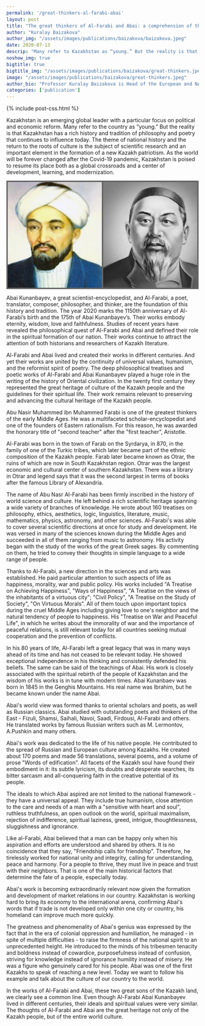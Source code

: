 ```yaml
---
permalink: '/great-thinkers-al-farabi-abai'
layout: post
title: "The great thinkers of Al-Farabi and Abai: a comprehension of their heritage"
author: "Kuralay Baizakova"
author_img: "/assets/images/publications/baizakova/baizakova.jpeg"
date: 2020-07-13
descrip: "Many refer to Kazakhstan as “young.” But the reality is that it has a rich history and tradition of philosophy and poetry that continues to influence today."
noshow_img: true
bigtitle: true
bigtitle_img: "/assets/images/publications/baizakova/great-thinkers.jpeg"
image: "/assets/images/publications/baizakova/great-thinkers.jpeg"
author_bio: "Professor Kuralay Baizakova is Head of the European and NATO Resource Centers at al-Farabi Kazakh National University in Almaty."
categories: ['publication']
---
```


{% include post-css.html %}

<style>
  .post-bigtitle > div > h1 {
    font-size: 5.2rem;
  }
 
   .post-bigtitle {
    background-size: contain;
    background-position: left;
   }

  ul:not(.usa-sidenav-list) > li {
    list-style-type: "– ";
    margin-bottom: 0!important;
  }

img {
  display: block; 
  margin-left: auto; 
  margin-right: auto; 
  max-height: 500px;
  width: auto; 
}

</style>

Kazakhstan is an emerging global leader with a particular focus on political and economic reform. Many refer to the country as “young.” But the reality is that Kazakhstan has a rich history and tradition of philosophy and poetry that continues to influence today. The theme of national history and the return to the roots of culture is the subject of scientific research and an important element in the formation of a new Kazakh patriotism. As the world will be forever changed after the Covid-19 pandemic, Kazakhstan is poised to resume its place both as a global crossroads and a center of development, learning, and modernization.

![](assets/images/publications/baizakova/great-thinkers.jpeg)

Abai Kunanbayev, a great scientist-encyclopedist, and Al-Farabi, a poet, translator, composer, philosopher, and thinker, are the foundation of this history and tradition. The year 2020 marks the 1150th anniversary of Al-Farabi’s birth and the 175th of Abai Kunanbayev’s. Their works embody eternity, wisdom, love and faithfulness. Studies of recent years have revealed the philosophical quest of Al-Farabi and Abai and defined their role in the spiritual formation of our nation. Their works continue to attract the attention of both historians and researchers of Kazakh literature. 

Al-Farabi and Abai lived and created their works in different centuries. And yet their works are united by the continuity of universal values, humanism, and the reformist spirit of poetry. The deep philosophical treatises and poetic works of Al-Farabi and Abai Kunanbayev played a huge role in the writing of the history of Oriental civilization. In the twenty first century they represented the great heritage of culture of the Kazakh people and the guidelines for their spiritual life. Their work remains relevant to preserving and advancing the cultural heritage of the Kazakh people.

Abu Nasir Muhammed ibn Muhammed Farabi is one of the greatest thinkers of the early Middle Ages. He was a multifaceted scholar-encyclopedist and one of the founders of Eastern rationalism. For this reason, he was awarded the honorary title of "second teacher" after the "first teacher”, Aristotle.

Al-Farabi was born in the town of Farab on the Syrdarya, in 870, in the family of one of the Turkic tribes, which later became part of the ethnic composition of the Kazakh people. Farab later became known as Otrar, the ruins of which are now in South Kazakhstan region. Otrar was the largest economic and cultural center of southern Kazakhstan. There was a library in Otrar and legend says that it was the second largest in terms of books after the famous Library of Alexandria.

The name of Abu Nasr Al-Farabi has been firmly inscribed in the history of world science and culture. He left behind a rich scientific heritage spanning a wide variety of branches of knowledge. He wrote about 160 treatises on philosophy, ethics, aesthetics, logic, linguistics, literature, music, mathematics, physics, astronomy, and other sciences.
Al-Farabi's was able to cover several scientific directions at once for study and development. He was versed in many of the sciences known during the Middle Ages and succeeded in all of them ranging from music to astronomy. His activity began with the study of the works of the great Greek sages. By commenting on them, he tried to convey their thoughts in simple language to a wide range of people. 

Thanks to Al-Farabi, a new direction in the sciences and arts was established. He paid particular attention to such aspects of life as happiness, morality, war and public policy. His works included "A Treatise on Achieving Happiness", "Ways of Happiness", "A Treatise on the views of the inhabitants of a virtuous city"; "Civil Policy", "A Treatise on the Study of Society", "On Virtuous Morals". All of them touch upon important topics during the cruel Middle Ages including giving love to one's neighbor and the natural tendency of people to happiness. His "Treatise on War and Peaceful Life", in which he writes about the immorality of war and the importance of peaceful relations, is still relevant today for all countries seeking mutual cooperation and the prevention of conflicts. 

In his 80 years of life, Al-Farabi left a great legacy that was in many ways ahead of its time and has not ceased to be relevant today. He showed exceptional independence in his thinking and consistently defended his beliefs. The same can be said of the teachings of Abai. His work is closely associated with the spiritual rebirth of the people of Kazakhstan and the wisdom of his works is in tune with modern times. Abai Kunanbaev was born in 1845 in the Genghis Mountains. His real name was Ibrahim, but he became known under the name Abai.

Abai's world view was formed thanks to oriental scholars and poets, as well as Russian classics. Abai studied with outstanding poets and thinkers of the East - Fizuli, Shamsi, Saihali, Navoi, Saadi, Firdousi, Al-Farabi and others. He translated works by famous Russian writers such as M. Lermontov, A.Pushkin and many others.

Abai's work was dedicated to the life of his native people. He contributed to the spread of Russian and European culture among Kazakhs. He created about 170 poems and made 56 translations, several poems, and a volume of prose "Words of edification". All facets of the Kazakh soul have found their embodiment in it: its subtle lyricism, its doubts and desperate searches, its bitter sarcasm and all-conquering faith in the creative potential of its people.

The ideals to which Abai aspired are not limited to the national framework - they have a universal appeal. They include true humanism, close attention to the care and needs of a man with a "sensitive with heart and soul", ruthless truthfulness, an open outlook on the world, spiritual maximalism, rejection of indifference, spiritual laziness, greed, intrigue, thoughtlessness, sluggishness and ignorance. 

Like al-Farabi, Abai believed that a man can be happy only when his aspiration and efforts are understood and shared by others. It is no coincidence that they say, "Friendship calls for friendship". Therefore, he tirelessly worked for national unity and integrity, calling for understanding, peace and harmony. For a people to thrive, they must live in peace and trust with their neighbors. That is one of the main historical factors that determine the fate of a people, especially today.

Abai's work is becoming extraordinarily relevant now given the formation and development of market relations in our country. Kazakhstan is working hard to bring its economy to the international arena, confirming Abai's words that if trade is not developed only within one city or country, his homeland can improve much more quickly.

The greatness and phenomenality of Abai's genius was expressed by the fact that in the era of colonial oppression and humiliation, he managed - in spite of multiple difficulties - to raise the firmness of the national spirit to an unprecedented height. He introduced to the minds of his tribesmen tenacity and boldness instead of cowardice, purposefulness instead of confusion, striving for knowledge instead of ignorance humility instead of misery.  He was a figure who genuinely cared for his people. Abai was one of the first Kazakhs to speak of reaching a new level. Today we want to follow his example and talk about the culture of our country to the world.

In the works of Al-Farabi and Abai, these two great sons of the Kazakh land, we clearly see a common line. Even though Al-Farabi Abai Kunanbayev lived in different centuries, their ideals and spiritual values were very similar. The thoughts of Al-Farabi and Abai are the great heritage not only of the Kazakh people, but of the entire world culture.